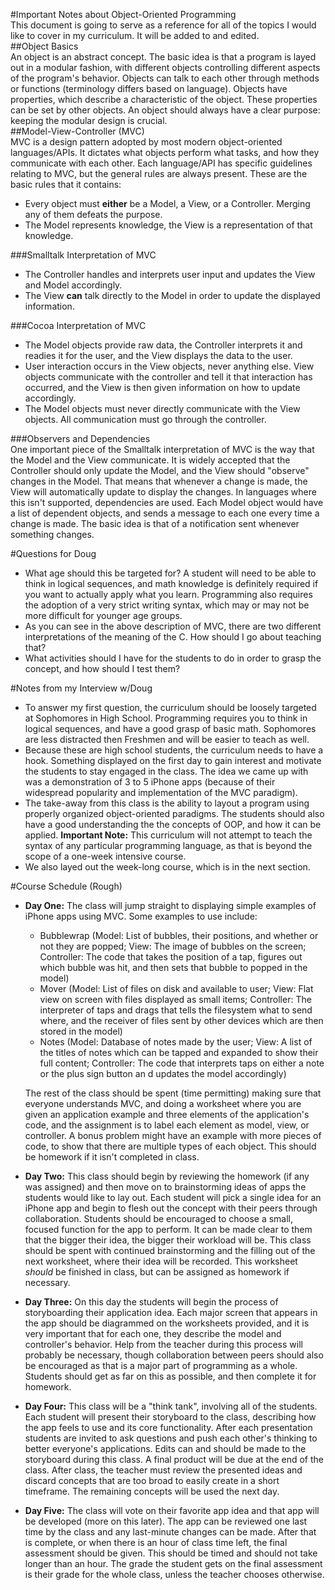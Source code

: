 #Important Notes about Object-Oriented Programming  
This document is going to serve as a reference for all of the topics I would like to cover in my curriculum. It will be added to and edited.  
##Object Basics  
An object is an abstract concept. The basic idea is that a program is layed out in a modular fashion, with different objects controlling different aspects of the program's behavior. Objects can talk to each other through methods or functions (terminology differs based on language). Objects have properties, which describe a characteristic of the object. These properties can be set by other objects. An object should always have a clear purpose:  keeping the modular design is crucial.  
##Model-View-Controller (MVC)  
MVC is a design pattern adopted by most modern object-oriented languages/APIs. It dictates what objects perform what tasks, and how they communicate with each other. Each language/API has specific guidelines relating to MVC, but the general rules are always present. These are the basic rules that it contains:  

* Every object must **either** be a Model, a View, or a Controller. Merging any of them defeats the purpose.   
* The Model represents knowledge, the View is a representation of that knowledge.  

###Smalltalk Interpretation of MVC  

* The Controller handles and interprets user input and updates the View and Model accordingly.
* The View **can** talk directly to the Model in order to update the displayed information.

###Cocoa Interpretation of MVC  

* The Model objects provide raw data, the Controller interprets it and readies it for the user, and the View displays the data to the user.  
* User interaction occurs in the View objects, never anything else. View objects communicate with the controller and tell it that interaction has occurred, and the View is then given information on how to update accordingly.  
* The Model objects must never directly communicate with the View objects. All communication must go through the controller.  

###Observers and Dependencies  
One important piece of the Smalltalk interpretation of MVC is the way that the Model and the View communicate. It is widely accepted that the Controller should only update the Model, and the View should "observe" changes in the Model. That means that whenever a change is made, the View will automatically update to display the changes. In languages where this isn't supported, dependencies are used. Each Model object would have a list of dependent objects, and sends a message to each one every time a change is made. The basic idea is that of a notification sent whenever something changes.  

#Questions for Doug  

* What age should this be targeted for? A student will need to be able to think in logical sequences, and math knowledge is definitely required if you want to actually apply what you learn. Programming also requires the adoption of a very strict writing syntax, which may or may not be more difficult for younger age groups.  
* As you can see in the above description of MVC, there are two different interpretations of the meaning of the C. How should I go about teaching that?  
* What activities should I have for the students to do in order to grasp the concept, and how should I test them?  

#Notes from my Interview w/Doug  

* To answer my first question, the curriculum should be loosely targeted at Sophomores in High School. Programming requires you to think in logical sequences, and have a good grasp of basic math. Sophomores are less distracted then Freshmen and will be easier to teach as well.  
* Because these are high school students, the curriculum needs to have a hook. Something displayed on the first day to gain interest and motivate the students to stay engaged in the class. The idea we came up with was a demonstration of 3 to 5 iPhone apps (because of their widespread popularity and implementation of the MVC paradigm).  
* The take-away from this class is the ability to layout a program using properly organized object-oriented paradigms. The students should also have a good understanding the the concepts of OOP, and how it can be applied. **Important Note:**  This curriculum will not attempt to teach the syntax of any particular programming language, as that is beyond the scope of a one-week intensive course.  
* We also layed out the week-long course, which is in the next section.  

#Course Schedule (Rough)  

* **Day One:**  The class will jump straight to displaying simple examples of iPhone apps using MVC. Some examples to use include:  
	* Bubblewrap (Model:  List of bubbles, their positions, and whether or not they are popped; View:  The image of bubbles on the screen; Controller:  The code that takes the position of a tap, figures out which bubble was hit, and then sets that bubble to popped in the model)  
	* Mover (Model:  List of files on disk and available to user; View:  Flat view on screen with files displayed as small items; Controller:  The interpreter of taps and drags that tells the filesystem what to send where, and the receiver of files sent by other devices which are then stored in the model)  
	* Notes (Model:  Database of notes made by the user; View:  A list of the titles of notes which can be tapped and expanded to show their full content; Controller:  The code that interprets taps on either a note or the plus sign button an d updates the model accordingly)  

	The rest of the class should be spent (time permitting) making sure that everyone understands MVC, and doing a worksheet where you are given an application example and three elements of the application's code, and the assignment is to label each element as model, view, or controller. A bonus problem might have an example with more pieces of code, to show that there are multiple types of each object. This should be homework if it isn't completed in class.  

* **Day Two:**  This class should begin by reviewing the homework (if any was assigned) and then move on to brainstorming ideas of apps the students would like to lay out. Each student will pick a single idea for an iPhone app and begin to flesh out the concept with their peers through collaboration. Students should be encouraged to choose a small, focused function for the app to perform. It can be made clear to them that the bigger their idea, the bigger their workload will be. This class should be spent with continued brainstorming and the filling out of the next worksheet, where their idea will be recorded. This worksheet *should* be finished in class, but can be assigned as homework if necessary.  

* **Day Three:**  On this day the students will begin the process of storyboarding their application idea. Each major screen that appears in the app should be diagrammed on the worksheets provided, and it is very important that for each one, they describe the model and controller's behavior. Help from the teacher during this process will probably be necessary, though collaboration between peers should also be encouraged as that is a major part of programming as a whole. Students should get as far on this as possible, and then complete it for homework.  

* **Day Four:**  This class will be a "think tank", involving all of the students. Each student will present their storyboard to the class, describing how the app feels to use and its core functionality. After each presentation students are invited to ask questions and push each other's thinking to better everyone's applications. Edits can and should be made to the storyboard during this class. A final product will be due at the end of the class. After class, the teacher must review the presented ideas and discard concepts that are too broad to easily create in a short timeframe. The remaining concepts will be used the next day.  

* **Day Five:**  The class will vote on their favorite app idea and that app will be developed (more on this later). The app can be reviewed one last time by the class and any last-minute changes can be made. After that is complete, or when there is an hour of class time left, the final assessment should be given. This should be timed and should not take longer than an hour. The grade the student gets on the final assessment is their grade for the whole class, unless the teacher chooses otherwise.